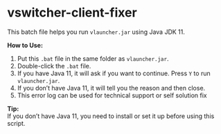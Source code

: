 # vswitcher-client-fixer

This batch file helps you run `vlauncher.jar` using Java JDK 11.

**How to Use:**
1. Put this `.bat` file in the same folder as `vlauncher.jar`.
2. Double-click the `.bat` file.
3. If you have Java 11, it will ask if you want to continue. Press `Y` to run `vlauncher.jar`.
4. If you don’t have Java 11, it will tell you the reason and then close.
5. This error log can be used for technical support or self solution fix

**Tip:**  
If you don’t have Java 11, you need to install or set it up before using this script.

